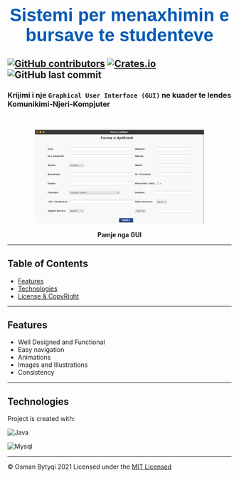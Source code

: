 <center> <h1 style="color:rgb(0, 89, 179);font-family: Arial ;font-size:40px">Sistemi per menaxhimin e bursave te studenteve</h1> </center>


[![GitHub contributors](https://img.shields.io/github/contributors/OsmanBytyqi/Human-Computer-Intercation?color=blue&logo=github&logoColor=github)](https://github.com/OsmanBytyqi/Human-Computer-Intercation/graphs/contributors)
[![Crates.io](https://img.shields.io/crates/l/License?logo=github&color=)](https://github.com/OsmanBytyqi/Human-Computer-Intercation/blob/master/LICENSE)
![GitHub last commit](https://img.shields.io/github/last-commit/OsmanBytyqi/Human-Computer-Intercation?color=blue&logo=github)
----
### Krijimi i nje `Graphical User Interface (GUI)` ne kuader te lendes Komunikimi-Njeri-Kompjuter
<br>
<p align="center">
  <img src="screen.png" style="width:380px">
</p>
<figcaption align = "center"><b>Pamje nga GUI</b></figcaption>



---


## Table of Contents

- [Features](#Features)
- [Technologies](#Technologies)
- [License & CopyRight](#License-&-CopyRight)
---

 ## Features
 
 * Well Designed and Functional
 * Easy navigation
 * Animations 
 * Images and Illustrations
 * Consistency 
 ---

## Technologies 
 Project is created with:

![Java](https://img.shields.io/badge/Java-ED8B00?style=for-the-badge&logo=java&logoColor=white)

![Mysql](https://img.shields.io/badge/MySQL-00000F?style=for-the-badge&logo=mysql&logoColor=white)




---
 © Osman Bytyqi 2021
Licensed under the [MIT Licensed](https://github.com/OsmanBytyqi/Human-Computer-Intercation/blob/master/LICENSE)

